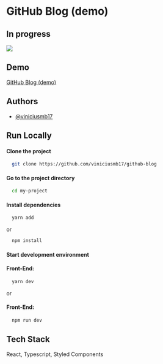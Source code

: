 # GitHub Blog (demo)

## In progress
![](https://us-central1-progress-markdown.cloudfunctions.net/progress/40)  

## Demo

[GitHub Blog (demo)](https://github-blog-viniciusmb17.vercel.app/)


## Authors

- [@viniciusmb17](https://www.github.com/viniciusmb17)


## Run Locally

#### Clone the project

```bash
  git clone https://github.com/viniciusmb17/github-blog
```

#### Go to the project directory

```bash
  cd my-project
```

#### Install dependencies

```bash
  yarn add
```
or
```bash
  npm install
```

#### Start development environment

#### Front-End:
```bash
  yarn dev
```

or

#### Front-End:
```bash
  npm run dev
```


## Tech Stack

React, Typescript, Styled Components
